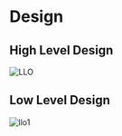 # Design

## High Level Design 
![LLO](https://user-images.githubusercontent.com/89735341/132501104-b16f659d-83ee-44db-9ca3-382b0dd8ff94.jpg)


## Low Level Design 
![llo1](https://user-images.githubusercontent.com/89735341/132501181-5a0400b4-6a7c-4a04-9c60-0d18d10b12b7.jpg)


